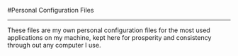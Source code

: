 #Personal Configuration Files

---

These files are my own personal configuration files for the most used applications on my machine, kept here for prosperity and consistency through out any computer I use.
